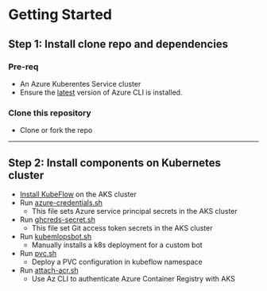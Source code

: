 # Getting Started

## Step 1: Install clone repo and dependencies

### Pre-req

* An Azure Kuberentes Service cluster
* Ensure the [latest](https://docs.microsoft.com/en-us/cli/azure/install-azure-cli?view=azure-cli-latest) version of Azure CLI is installed.

### Clone this repository

* Clone or fork the repo

---

## Step 2: Install components on Kubernetes cluster

* [Install KubeFlow](./Kubeflow-install.md) on the AKS cluster
* Run [azure-credentials.sh](../setup/kfp/azure-credentials.sh)
  * This file sets Azure service principal secrets in the AKS cluster
* Run [ghcreds-secret.sh](../setup/kfp/ghcreds-secret.sh)
  * This file set Git access token secrets in the AKS cluster
* Run [kubemlopsbot.sh](../setup/kfp/kubemlopsbot.sh)
  * Manually installs a k8s deployment for a custom bot
* Run [pvc.sh](../setup/kfp/pvc.sh)
  * Deploy a PVC configuration in kubeflow namespace
* Run [attach-acr.sh](../setup/kfp/attach-acr.sh)
  * Use Az CLI to authenticate Azure Container Registry with AKS